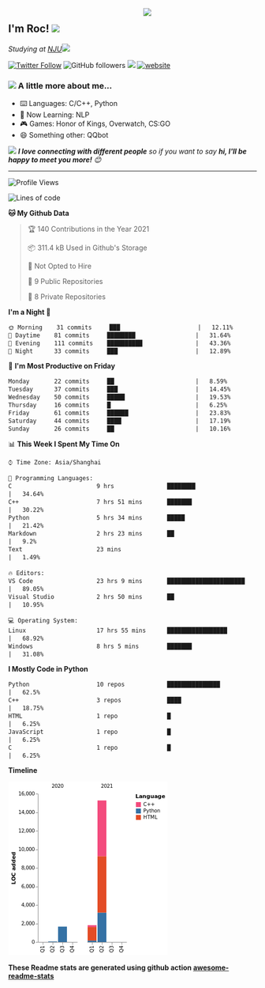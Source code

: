 <img align='right' src="https://media.giphy.com/media/M9gbBd9nbDrOTu1Mqx/giphy.gif" width="230">
<h2>I'm Roc! <img src="https://media.giphy.com/media/12oufCB0MyZ1Go/giphy.gif" width="50"></h2>
<p><em>Studying at <a href="http://www.nju.edu.cn">NJU</a><img src="https://media.giphy.com/media/WUlplcMpOCEmTGBtBW/giphy.gif" width="50"> 
</em></p>

[![Twitter Follow](https://img.shields.io/twitter/follow/Roc78862980?label=Follow)](https://twitter.com/intent/follow?screen_name=Roc78862980)
![GitHub followers](https://img.shields.io/github/followers/roc136?label=Follow&style=social)
![](https://visitor-badge.glitch.me/badge?page_id=Roc136.Roc136)
[![website](https://img.shields.io/badge/Website-46a2f1.svg?&style=flat-square&logo=Google-Chrome&logoColor=white&link=https://blog.roc136.top)](https://blog.roc136.top)
<!-- ![Waka Readme](https://github.com/anmol098/anmol098/workflows/Waka%20Readme/badge.svg) -->
<!-- [![Linkedin: anmol](https://img.shields.io/badge/-anmol-blue?style=flat-square&logo=Linkedin&logoColor=white&link=https://www.linkedin.com/in/anmol-p-singh/)](https://www.linkedin.com/in/anmol-p-singh/) -->

### <img src="https://media.giphy.com/media/VgCDAzcKvsR6OM0uWg/giphy.gif" width="50"> A little more about me...  

- ⌨️ Languages: C/C++, Python
- 🌱 Now Learning: NLP
- 🎮 Games: Honor of Kings, Overwatch, CS:GO
- 😄 Something other: QQbot

<img src="https://media.giphy.com/media/LnQjpWaON8nhr21vNW/giphy.gif" width="60"> <em><b>I love connecting with different people</b> so if you want to say <b>hi, I'll be happy to meet you more!</b> 😊</em>

---
<!--START_SECTION:waka-->
![Profile Views](http://img.shields.io/badge/Profile%20Views-17-blue)

![Lines of code](https://img.shields.io/badge/From%20Hello%20World%20I%27ve%20Written-18804%20lines%20of%20code-blue)

**🐱 My Github Data** 

> 🏆 140 Contributions in the Year 2021
 > 
> 📦 311.4 kB Used in Github's Storage 
 > 
> 🚫 Not Opted to Hire
 > 
> 📜 9 Public Repositories 
 > 
> 🔑 8 Private Repositories  
 > 
**I'm a Night 🦉** 

```text
🌞 Morning    31 commits     ███                      |   12.11% 
🌆 Daytime    81 commits     ████████                 |   31.64% 
🌃 Evening    111 commits    ██████████               |   43.36% 
🌙 Night      33 commits     ███                      |   12.89%

```
📅 **I'm Most Productive on Friday** 

```text
Monday       22 commits     ██                       |   8.59% 
Tuesday      37 commits     ███                      |   14.45% 
Wednesday    50 commits     █████                    |   19.53% 
Thursday     16 commits     █                        |   6.25% 
Friday       61 commits     ██████                   |   23.83% 
Saturday     44 commits     ████                     |   17.19% 
Sunday       26 commits     ██                       |   10.16%

```


📊 **This Week I Spent My Time On** 

```text
⌚︎ Time Zone: Asia/Shanghai

💬 Programming Languages: 
C                        9 hrs               ████████                 |   34.64% 
C++                      7 hrs 51 mins       ███████                  |   30.22% 
Python                   5 hrs 34 mins       █████                    |   21.42% 
Markdown                 2 hrs 23 mins       ██                       |   9.2% 
Text                     23 mins                                      |   1.49%

🔥 Editors: 
VS Code                  23 hrs 9 mins       ██████████████████████   |   89.05% 
Visual Studio            2 hrs 50 mins       ██                       |   10.95%

💻 Operating System: 
Linux                    17 hrs 55 mins      █████████████████        |   68.92% 
Windows                  8 hrs 5 mins        ███████                  |   31.08%

```

**I Mostly Code in Python** 

```text
Python                   10 repos            ███████████████          |   62.5% 
C++                      3 repos             ████                     |   18.75% 
HTML                     1 repo              █                        |   6.25% 
JavaScript               1 repo              █                        |   6.25% 
C                        1 repo              █                        |   6.25%

```


**Timeline**

![Chart not found](https://raw.githubusercontent.com/Roc136/Roc136/master/charts/bar_graph.png) 


<!--END_SECTION:waka-->

**These Readme stats are generated using github action [awesome-readme-stats](https://github.com/Roc136/waka-readme-stats)**
